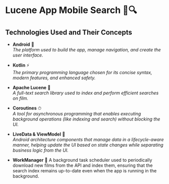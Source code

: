 # Lucene App Mobile Search 🚀🔍

## Technologies Used and Their Concepts

- **Android** 📱  
  *The platform used to build the app, manage navigation, and create the user interface.*

- **Kotlin** ⚡  
  *The primary programming language chosen for its concise syntax, modern features, and enhanced safety.*

- **Apache Lucene** 🔎  
  *A full-text search library used to index and perform efficient searches on film.*

- **Coroutines** ⏱  
  *A tool for asynchronous programming that enables executing background operations (like indexing and search) without blocking the UI.*

- **LiveData & ViewModel** 🔄  
  *Android architecture components that manage data in a lifecycle-aware manner, helping update the UI based on state changes while separating business logic from the UI.*

- **WorkManager** 🔄
A background task scheduler used to periodically download new films from the API and index them, ensuring that the search index remains up-to-date even when the app is running in the background.
